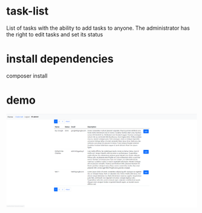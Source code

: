 # task-list
List of tasks with the ability to add tasks to anyone.
The administrator has the right to edit tasks and set its status

# install dependencies
composer install


# demo

![Screenshot](demo.png)
